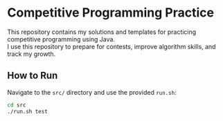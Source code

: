 # Competitive Programming Practice

This repository contains my solutions and templates for practicing competitive programming using Java.  
I use this repository to prepare for contests, improve algorithm skills, and track my growth.

## How to Run

Navigate to the `src/` directory and use the provided `run.sh`:

```bash
cd src
./run.sh test
```
